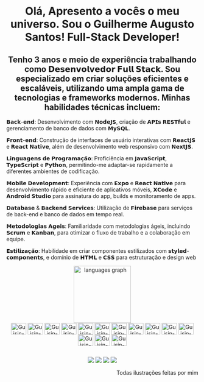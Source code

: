 <h1 align="center">Olá, Apresento a vocês o meu universo. Sou o Guilherme Augusto Santos! Full-Stack Developer!</h1>
 
 <div align="left">

   <h2 align="center"> Tenho 3 anos e meio de experiência trabalhando como 𝗗𝗲𝘀𝗲𝗻𝘃𝗼𝗹𝘃𝗲𝗱𝗼𝗿 𝗙𝘂𝗹𝗹 𝗦𝘁𝗮𝗰𝗸. Sou especializado em criar soluções eficientes e escaláveis, utilizando uma ampla gama de tecnologias e frameworks modernos. Minhas habilidades técnicas incluem:</h2>

𝗕𝗮𝗰𝗸-𝗲𝗻𝗱: Desenvolvimento com 𝗡𝗼𝗱𝗲𝗝𝗦, criação de 𝗔𝗣𝗜𝘀 𝗥𝗘𝗦𝗧𝗳𝘂𝗹 e gerenciamento de banco de dados com 𝗠𝘆𝗦𝗤𝗟.

𝗙𝗿𝗼𝗻𝘁-𝗲𝗻𝗱: Construção de interfaces de usuário interativas com 𝗥𝗲𝗮𝗰𝘁𝗝𝗦 e 𝗥𝗲𝗮𝗰𝘁 𝗡𝗮𝘁𝗶𝘃𝗲, além de desenvolvimento web responsivo com 𝗡𝗲𝘅𝘁𝗝𝗦.

𝗟𝗶𝗻𝗴𝘂𝗮𝗴𝗲𝗻𝘀 𝗱𝗲 𝗣𝗿𝗼𝗴𝗿𝗮𝗺𝗮𝗰̧𝗮̃𝗼: Proficiência em 𝗝𝗮𝘃𝗮𝗦𝗰𝗿𝗶𝗽𝘁, 𝗧𝘆𝗽𝗲𝗦𝗰𝗿𝗶𝗽𝘁 e 𝗣𝘆𝘁𝗵𝗼𝗻, permitindo-me adaptar-se rapidamente a diferentes ambientes de codificação.

𝗠𝗼𝗯𝗶𝗹𝗲 𝗗𝗲𝘃𝗲𝗹𝗼𝗽𝗺𝗲𝗻𝘁: Experiência com 𝗘𝘅𝗽𝗼 e 𝗥𝗲𝗮𝗰𝘁 𝗡𝗮𝘁𝗶𝘃𝗲 para desenvolvimento rápido e eficiente de aplicativos móveis, 𝗫𝗖𝗼𝗱𝗲 e 𝗔𝗻𝗱𝗿𝗼𝗶𝗱 𝗦𝘁𝘂𝗱𝗶𝗼 para assinatura do app, builds e monitoramento de apps.

𝗗𝗮𝘁𝗮𝗯𝗮𝘀𝗲 & 𝗕𝗮𝗰𝗸𝗲𝗻𝗱 𝗦𝗲𝗿𝘃𝗶𝗰𝗲𝘀: Utilização de 𝗙𝗶𝗿𝗲𝗯𝗮𝘀𝗲 para serviços de back-end e banco de dados em tempo real.

𝗠𝗲𝘁𝗼𝗱𝗼𝗹𝗼𝗴𝗶𝗮𝘀 𝗔𝗴𝗲𝗶𝘀: Familiaridade com metodologias ágeis, incluindo 𝗦𝗰𝗿𝘂𝗺 e 𝗞𝗮𝗻𝗯𝗮𝗻, para otimizar o fluxo de trabalho e a colaboração em equipe.

𝗘𝘀𝘁𝗶𝗹𝗶𝘇𝗮𝗰̧𝗮̃𝗼: Habilidade em criar componentes estilizados com 𝘀𝘁𝘆𝗹𝗲𝗱-𝗰𝗼𝗺𝗽𝗼𝗻𝗲𝗻𝘁𝘀, e domínio de 𝗛𝗧𝗠𝗟 e 𝗖𝗦𝗦 para estruturação e design web
  </div>

<div align="center">
  <img src="https://github-readme-stats.vercel.app/api/top-langs?locale=pt-br&hide_title=false&layout=compact&card_width=320&langs_count=6&theme=radical&hide_border=true&username=EoGuisin" height="150" alt="languages graph"  />
</div>

<div style="display: inline_block" align="center">
  <img align="center" alt="Guisin-Js" height="30" width="40" src="https://skillicons.dev/icons?i=js">
  <img align="center" alt="Guisin-Ts" height="30" width="40" src="https://skillicons.dev/icons?i=ts">
  <img align="center" alt="Guisin-React" height="30" width="40" src="https://skillicons.dev/icons?i=html">
  <img align="center" alt="Guisin-HTML" height="30" width="40" src="https://skillicons.dev/icons?i=css">
  <img align="center" alt="Guisin-CSS" height="30" width="40" src="https://skillicons.dev/icons?i=react">
  <img align="center" alt="Guisin-Python" height="30" width="40" src="https://skillicons.dev/icons?i=redux">
 <img align="center" alt="Guisin-AndroidStudio" height="30" width="40" src="https://skillicons.dev/icons?i=styledcomponents">
  <img align="center" alt="Guisin-Apple" height="30" width="40" src="https://skillicons.dev/icons?i=nextjs">
  <img align="center" alt="Guisin-Android" height="30" width="40" src="https://play-lh.googleusercontent.com/algsmuhitlyCU_Yy3IU7-7KYIhCBwx5UJG4Bln-hygBjjlUVCiGo1y8W5JNqYm9WW3s">
  <img align="center" alt="Guisin-VSCode" height="30" width="40" src="https://skillicons.dev/icons?i=nodejs">
  <img align="center" alt="Guisin-Redux" height="30" width="40" src="https://skillicons.dev/icons?i=mysql">
  <img align="center" alt="Guisin-XCode" height="30" width="40" src="https://skillicons.dev/icons?i=firebase">
  <img align="center" alt="Guisin-AndroidStudio" height="30" width="40" src="https://skillicons.dev/icons?i=pr">
  <img align="center" alt="Guisin-AndroidStudio" height="30" width="40" src="https://skillicons.dev/icons?i=ps">
</div>
  
  ##

<div align="center"> 
  <a href="https://www.youtube.com/@eoguisin" target="_blank"><img src="https://img.shields.io/badge/YouTube-FF0000?style=for-the-badge&logo=youtube&logoColor=white" target="_blank"></a>
  <a href="https://www.instagram.com/e_o_guisin/" target="_blank"><img src="https://img.shields.io/badge/-Instagram-%23E4405F?style=for-the-badge&logo=instagram&logoColor=white" target="_blank"></a>
 	<a href="https://www.twitch.tv/e_o_guisin" target="_blank"><img src="https://img.shields.io/badge/Twitch-9146FF?style=for-the-badge&logo=twitch&logoColor=white" target="_blank"></a>
  <a href="https://www.linkedin.com/in/guilhermegarciasantos/" target="_blank"><img src="https://img.shields.io/badge/-LinkedIn-%230077B5?style=for-the-badge&logo=linkedin&logoColor=white" target="_blank"></a>
</div>

<div align="right" > 
  <p>Todas ilustrações feitas por mim</p>
</div>
